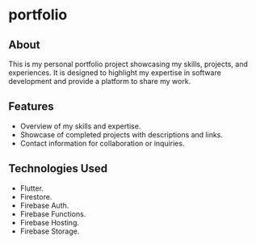 # portfolio

## About

This is my personal portfolio project showcasing my skills, projects, and experiences. It is designed to highlight my expertise in software development and provide a platform to share my work.

## Features

- Overview of my skills and expertise.
- Showcase of completed projects with descriptions and links.
- Contact information for collaboration or inquiries.

## Technologies Used

- Flutter.
- Firestore.
- Firebase Auth.
- Firebase Functions.
- Firebase Hosting.
- Firebase Storage.